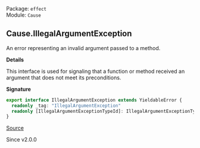 Package: `effect`<br />
Module: `Cause`<br />

## Cause.IllegalArgumentException

An error representing an invalid argument passed to a method.

**Details**

This interface is used for signaling that a function or method received an
argument that does not meet its preconditions.

**Signature**

```ts
export interface IllegalArgumentException extends YieldableError {
  readonly _tag: "IllegalArgumentException"
  readonly [IllegalArgumentExceptionTypeId]: IllegalArgumentExceptionTypeId
}
```

[Source](https://github.com/Effect-TS/effect/tree/main/packages/effect/src/Cause.ts#L373)

Since v2.0.0